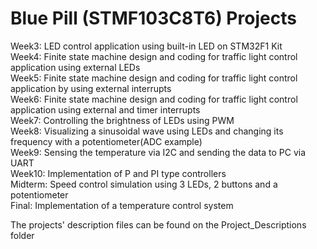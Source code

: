 # Blue Pill (STMF103C8T6) Projects 
Week3: LED control application using built-in LED on STM32F1 Kit  
Week4: Finite state machine design and coding for traffic light control application using external LEDs    
Week5: Finite state machine design and coding for traffic light control application by using external interrupts    
Week6: Finite state machine design and coding for traffic light control application using external and timer interrupts   
Week7: Controlling the brightness of LEDs using PWM   
Week8: Visualizing a sinusoidal wave using LEDs and changing its frequency with a potentiometer(ADC example)  
Week9: Sensing the temperature via I2C and sending the data to PC via UART  
Week10: Implementation of P and PI type controllers   
Midterm: Speed control simulation using 3 LEDs, 2 buttons and a potentiometer   
Final: Implementation of a temperature control system 

The projects' description files can be found on the Project_Descriptions folder 



